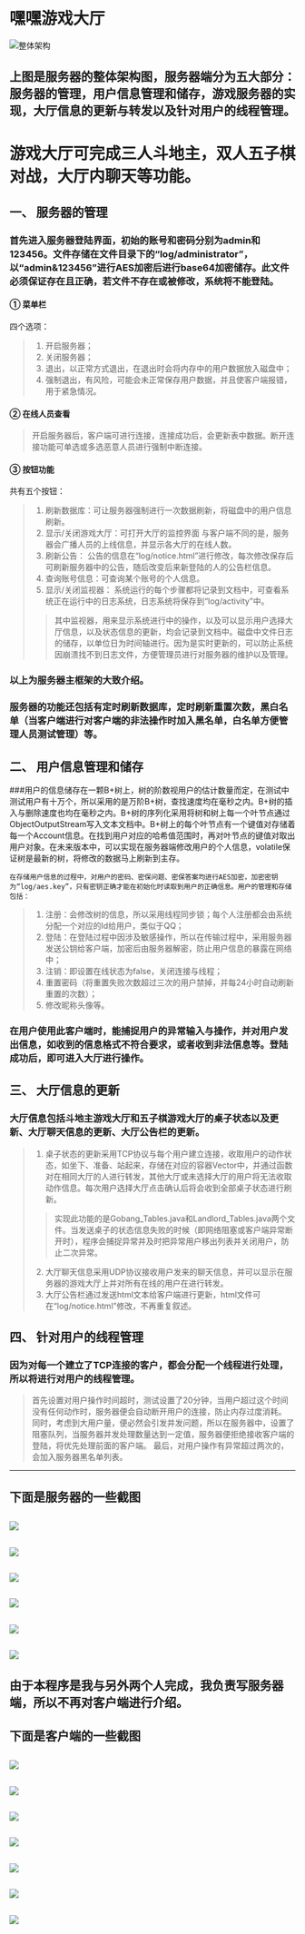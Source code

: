 # 嘿嘿游戏大厅
![整体架构](images/frame.jpg)
## 上图是服务器的整体架构图，服务器端分为五大部分：服务器的管理，用户信息管理和储存，游戏服务器的实现，大厅信息的更新与转发以及针对用户的线程管理。

# **游戏大厅可完成三人斗地主，双人五子棋对战，大厅内聊天等功能。**

## 一、 服务器的管理

### 首先进入服务器登陆界面，初始的账号和密码分别为admin和123456。文件存储在文件目录下的“log/administrator”，以“admin&123456”进行AES加密后进行base64加密储存。此文件必须保证存在且正确，若文件不存在或被修改，系统将不能登陆。

#### ①	菜单栏
四个选项：
>1.	开启服务器；
>2.	关闭服务器；
>3.	退出，以正常方式退出，在退出时会将内存中的用户数据放入磁盘中；
>4.	强制退出，有风险，可能会未正常保存用户数据，并且使客户端报错，用于紧急情况。
#### ②	在线人员查看
>开启服务器后，客户端可进行连接，连接成功后，会更新表中数据。断开连接功能可单选或多选恶意人员进行强制中断连接。
#### ③	按钮功能
共有五个按钮：
>1.	刷新数据库：可让服务器强制进行一次数据刷新，将磁盘中的用户信息刷新。
>2.	显示/关闭游戏大厅：可打开大厅的监控界面
与客户端不同的是，服务器会广播人员的上线信息，并显示各大厅的在线人数。
>3.	刷新公告：
公告的信息在“log/notice.html”进行修改，每次修改保存后可刷新服务器中的公告，随后改变后来新登陆的人的公告栏信息。
>4.	查询账号信息：可查询某个账号的个人信息。
>5.	显示/关闭监视器：
系统运行的每个步骤都将记录到文档中，可查看系统正在运行中的日志系统，日志系统将保存到“log/activity”中。
>>其中监视器，用来显示系统进行中的操作，以及可以显示用户选择大厅信息，以及状态信息的更新，均会记录到文档中。磁盘中文件日志的储存，以单位日为时间轴进行。因为是实时更新的，可以防止系统因崩溃找不到日志文件，方便管理员进行对服务器的维护以及管理。


### 以上为服务器主框架的大致介绍。
### 服务器的功能还包括有定时刷新数据库，定时刷新重置次数，黑白名单（当客户端进行对客户端的非法操作时加入黑名单，白名单方便管理人员测试管理）等。

## 二、 用户信息管理和储存
###用户的信息储存在一颗B+树上，树的阶数视用户的估计数量而定，在测试中测试用户有十万个，所以采用的是万阶B+树，查找速度均在毫秒之内。B+树的插入与删除速度也均在毫秒之内。B+树的序列化采用将树和树上每一个叶节点通过ObjectOutputStream写入文本文档中。B+树上的每个叶节点有一个键值对存储着每一个Account信息。在找到用户对应的哈希值范围时，再对叶节点的键值对取出用户对象。在未来版本中，可以实现在服务器端修改用户的个人信息，volatile保证树是最新的树，将修改的数据马上刷新到主存。

	在存储用户信息的过程中，对用户的密码、密保问题、密保答案均进行AES加密，加密密钥为“log/aes.key”，只有密钥正确才能在初始化时读取到用户的正确信息。用户的管理和存储包括：
>1. 注册：会修改树的信息，所以采用线程同步锁；每个人注册都会由系统分配一个对应的Id给用户，类似于QQ；
>2. 登陆：在登陆过程中因涉及敏感操作，所以在传输过程中，采用服务器发送公钥给客户端，加密后由服务器解密，防止用户信息的暴露在网络中；
>3. 注销：即设置在线状态为false，关闭连接与线程；
>4. 重置密码（将重置失败次数超过三次的用户禁掉，并每24小时自动刷新重置的次数）；
>5. 修改昵称头像等。

###	在用户使用此客户端时，能捕捉用户的异常输入与操作，并对用户发出信息，如收到的信息格式不符合要求，或者收到非法信息等。登陆成功后，即可进入大厅进行操作。

## 三、 大厅信息的更新
### 大厅信息包括斗地主游戏大厅和五子棋游戏大厅的桌子状态以及更新、大厅聊天信息的更新、大厅公告栏的更新。
>1.	桌子状态的更新采用TCP协议与每个用户建立连接，收取用户的动作状态，如坐下、准备、站起来，存储在对应的容器Vector中，并通过函数对在相同大厅的人进行转发，其他大厅或未选择大厅的用户将无法收取动作信息。每次用户选择大厅点击确认后将会收到全部桌子状态进行刷新。
>>实现此功能的是Gobang_Tables.java和Landlord_Tables.java两个文件。当发送桌子的状态信息失败的时候（即网络阻塞或客户端异常断开时），程序会捕捉异常并及时把异常用户移出列表并关闭用户，防止二次异常。
>2.	大厅聊天信息采用UDP协议接收用户发来的聊天信息，并可以显示在服务器的游戏大厅上并对所有在线的用户在进行转发。
>3.	大厅公告栏通过发送html文本给客户端进行更新，html文件可在“log/notice.html”修改，不再重复叙述。

## 四、 针对用户的线程管理
### 因为对每一个建立了TCP连接的客户，都会分配一个线程进行处理，所以将进行对用户的线程管理。
>首先设置对用户操作时间超时，测试设置了20分钟，当用户超过这个时间没有任何动作时，服务器便会自动断开用户的连接，防止内存过度消耗。
同时，考虑到大用户量，便必然会引发并发问题，所以在服务器中，设置了阻塞队列，当服务器并发处理数量达到一定值，服务器便拒绝接收客户端的登陆，将优先处理前面的客户端。
最后，对用户操作有异常超过两次的，会加入服务器黑名单列表。
----
## **下面是服务器的一些截图**
![](images/1.jpg)
----
![](images/2.jpg)
----
![](images/3.jpg)
----
![](images/4.jpg)
----
![](images/5.jpg)
----
![](images/6.jpg)
----

## 由于本程序是我与另外两个人完成，我负责写服务器端，所以不再对客户端进行介绍。


## **下面是客户端的一些截图**
![](images/7.jpg)
----
![](images/8.jpg)
----
![](images/9.jpg)
----
![](images/10.jpg)
----
![](images/11.jpg)
----
![](images/12.jpg)
----
![](images/13.jpg)
----
